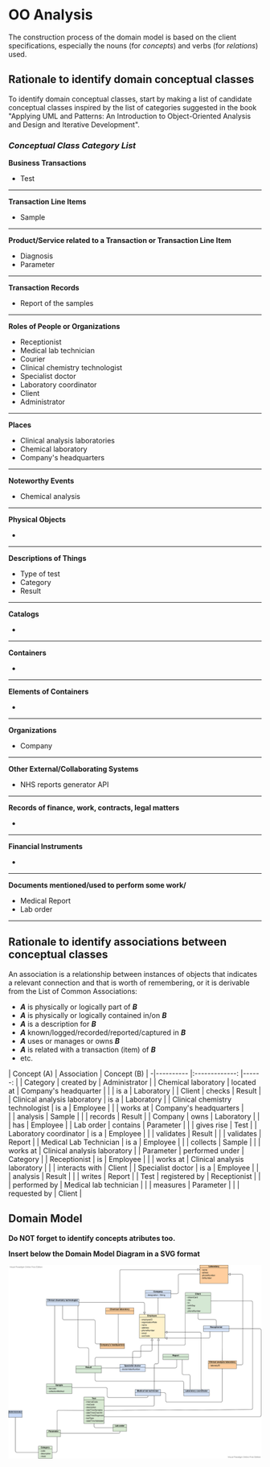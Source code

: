 # OO Analysis #

The construction process of the domain model is based on the client specifications, especially the nouns (for _concepts_) and verbs (for _relations_) used. 

## Rationale to identify domain conceptual classes ##
To identify domain conceptual classes, start by making a list of candidate conceptual classes inspired by the list of categories suggested in the book "Applying UML and Patterns: An Introduction to Object-Oriented Analysis and Design and Iterative Development". 


### _Conceptual Class Category List_ ###

**Business Transactions**

* Test

---

**Transaction Line Items**

* Sample

---

**Product/Service related to a Transaction or Transaction Line Item**

* Diagnosis
* Parameter

---


**Transaction Records**

* Report of the samples

---  


**Roles of People or Organizations**


* Receptionist
* Medical lab technician
* Courier
* Clinical chemistry technologist
* Specialist doctor
* Laboratory coordinator
* Client
* Administrator

---

**Places**

* Clinical analysis laboratories
* Chemical laboratory
* Company's headquarters

---

**Noteworthy Events**

* Chemical analysis

---


**Physical Objects**

*

---


**Descriptions of Things**

* Type of test
* Category
* Result


---


**Catalogs**

*  

---


**Containers**

*  

---


**Elements of Containers**

*  

---


**Organizations**

* Company

---

**Other External/Collaborating Systems**

*  NHS reports generator API

---


**Records of finance, work, contracts, legal matters**

* 

---


**Financial Instruments**

*  

---


**Documents mentioned/used to perform some work/**

* Medical Report
* Lab order

---



## **Rationale to identify associations between conceptual classes** ##

An association is a relationship between instances of objects that indicates a relevant connection and that is worth of remembering, or it is derivable from the List of Common Associations: 

+ **_A_** is physically or logically part of **_B_**
+ **_A_** is physically or logically contained in/on **_B_**
+ **_A_** is a description for **_B_**
+ **_A_** known/logged/recorded/reported/captured in **_B_**
+ **_A_** uses or manages or owns **_B_**
+ **_A_** is related with a transaction (item) of **_B_**
+ etc.




| Concept (A) 		|  Association   	|  Concept (B) |
-|----------	   		|:-------------:		|------:       |
| Category        |   created by    | Administrator      |
| Chemical laboratory   |   located at    | Company's headquarter  |
|                       |   is a          | Laboratory   |
| Client   | checks | Result |
| Clinical analysis laboratory     | is a           | Laboratory    |
| Clinical chemistry technologist  |   is a  		 	| Employee  |
|                                  |   works at     | Company's headquarters   |  
|                                  |   analysis     | Sample     |
|                                  |   records       | Result               |
| Company                 |   owns          | Laboratory   |
|                         |   has             | Employee  |
| Lab order               |   contains      | Parameter    |
|                         |   gives rise    | Test         |
| Laboratory coordinator  |   is a           | Employee    |
|                         |   validates      | Result      |
|                         |   validates      | Report      |
| Medical Lab Technician  |   is a             | Employee           |
|                         |   collects       | Sample             |
|                         |   works at       | Clinical analysis laboratory  |
| Parameter          |   performed under | Category    |
| Receptionist       |   is              | Employee    |
|            		|   works at   		| Clinical analysis laboratory       |
|                   |   interacts with  | Client |
| Specialist doctor           |   is a          | Employee  |
|                            |   analysis     | Result  |
|                            |   writes       | Report |
| Test                       |   registered by | Receptionist      |
|                            |   performed by | Medical lab technician  |
|                            |   measures     | Parameter          |
|                            |   requested by | Client             |                   



## Domain Model

**Do NOT forget to identify concepts atributes too.**

**Insert below the Domain Model Diagram in a SVG format**

![DM.svg](DM.svg)



